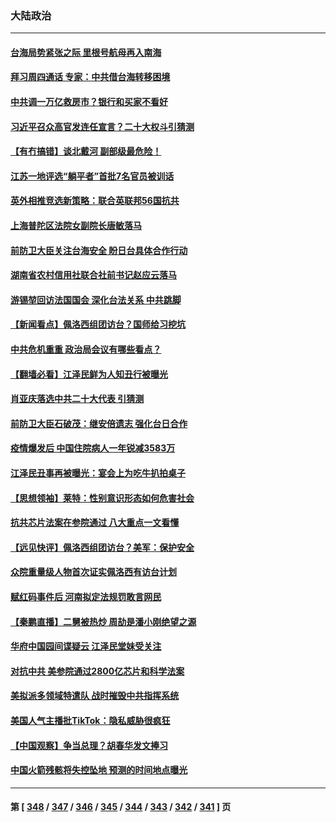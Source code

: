 ### 大陆政治
---
#### [台海局势紧张之际 里根号航母再入南海](../../pages/ncid277/n13791053.md) 
#### [拜习周四通话 专家：中共借台海转移困境](../../pages/ncid277/n13791016.md) 
#### [中共调一万亿救房市？银行和买家不看好](../../pages/ncid277/n13790959.md) 
#### [习近平召众高官发连任宣言？二十大权斗引猜测](../../pages/ncid277/n13790478.md) 
#### [【有冇搞错】谈北戴河 副部级最危险！](../../pages/ncid277/n13790376.md) 
#### [江苏一地评选“躺平者”首批7名官员被训话](../../pages/ncid277/n13790845.md) 
#### [英外相推竞选新策略：联合英联邦56国抗共](../../pages/ncid277/n13790871.md) 
#### [上海普陀区法院女副院长唐敏落马](../../pages/ncid277/n13790765.md) 
#### [前防卫大臣关注台海安全 盼日台具体合作行动](../../pages/ncid277/n13790727.md) 
#### [湖南省农村信用社联合社前书记赵应云落马](../../pages/ncid277/n13790756.md) 
#### [游锡堃回访法国国会 深化台法关系 中共跳脚](../../pages/ncid277/n13790554.md) 
#### [【新闻看点】佩洛西组团访台？国师给习挖坑](../../pages/ncid277/n13790313.md) 
#### [中共危机重重 政治局会议有哪些看点？](../../pages/ncid277/n13790542.md) 
#### [【翻墙必看】江泽民鲜为人知丑行被曝光](../../pages/ncid277/n13790503.md) 
#### [肖亚庆落选中共二十大代表 引猜测](../../pages/ncid277/n13790476.md) 
#### [前防卫大臣石破茂：继安倍遗志 强化台日合作](../../pages/ncid277/n13790486.md) 
#### [疫情爆发后 中国住院病人一年锐减3583万](../../pages/ncid277/n13790489.md) 
#### [江泽民丑事再被曝光：宴会上为吃牛扒拍桌子](../../pages/ncid277/n13790441.md) 
#### [【思想领袖】莱特：性别意识形态如何危害社会](../../pages/ncid277/n13776680.md) 
#### [抗共芯片法案在参院通过 八大重点一文看懂](../../pages/ncid277/n13790309.md) 
#### [【远见快评】佩洛西组团访台？美军：保护安全](../../pages/ncid277/n13790395.md) 
#### [众院重量级人物首次证实佩洛西有访台计划](../../pages/ncid277/n13790372.md) 
#### [赋红码事件后 河南拟定法规罚敢言网民](../../pages/ncid277/n13790365.md) 
#### [【秦鹏直播】二舅被热炒 周劼是潘小刚绝望之源](../../pages/ncid277/n13790389.md) 
#### [华府中国园间谍疑云 江泽民堂妹受关注](../../pages/ncid277/n13790180.md) 
#### [对抗中共 美参院通过2800亿芯片和科学法案](../../pages/ncid277/n13790299.md) 
#### [美拟派多领域特遣队 战时摧毁中共指挥系统](../../pages/ncid277/n13790295.md) 
#### [美国人气主播批TikTok：隐私威胁很疯狂](../../pages/ncid277/n13790194.md) 
#### [【中国观察】争当总理？胡春华发文捧习](../../pages/ncid277/n13789920.md) 
#### [中国火箭残骸将失控坠地 预测的时间地点曝光](../../pages/ncid277/n13790215.md) 

---
#### 第 [ [348](./348.md) / [347](./347.md) / [346](./346.md) / [345](./345.md) / [344](./344.md) / [343](./343.md) / [342](./342.md) / [341](./341.md) ] 页
